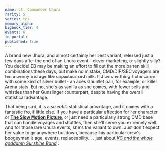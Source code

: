 ```yaml
---
name: Lt. Commander Uhura
rarity: 5
series: tos
memory_alpha:
bigbook_tier: 4
events: 6
in_portal:
published: true
---
```


A brand new Uhura, and almost certainly her best variant, released just a few days after the end of an Uhura event - clever marketing, or slightly silly? You decide! DB may be making an effort to fill out the more barren skill combinations these days, but make no mistake, CMD/DIP/SEC voyagers are ten a penny and age like unpasteurised milk. It'd be one thing if she came with some kind of silver bullet - an aces Gauntlet pair, for example, or killer Arena stats. But no, she's as vanilla as she comes, with fewer bells and whistles than her Gunslinger counterpart, despite having the overall statistical advantage. 

That being said, it is a  _sizeable_  statistical advantage, and it comes with a fantastic fro, if little else. If you have a particular affection for her character or  [__The Slow Motion Picture__](https://www.youtube.com/watch?v=mvDma4sG8Vg), or just need a particularly strong CMD base that can handle voyages and shuttles, then she'll serve you extremely well. And for those rare Uhura events, she's  _the_  variant to own. Just don't expect her value to go anywhere but down, because this particular crew's boogeyman is age, events, replaceability. . . just about  [_KC and the whole goddamn Sunshine Band_](https://www.youtube.com/watch?v=CaPcKtLioww) .
